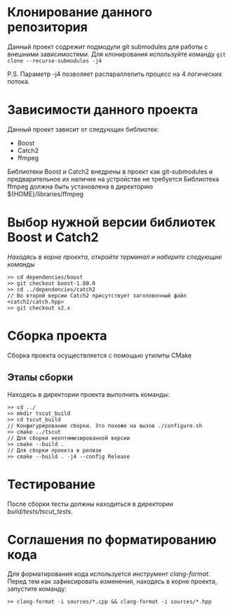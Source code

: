 # Клонирование данного репозитория
Данный проект содрежит подмодули git submodules для работы с внешними зависимостями.
Для клонирования используйте команду ```git clone --recurse-submodules -j4``` 

P.S. Параметр -j4 позволяет распараллелить процесс на 4 логических потока.

# Зависимости данного проекта
Данный проект зависит от следующих библиотек:

- Boost
- Catch2
- ffmpeg

Библиотеки Boost и Catch2 внедрены в проект как git-submodules и предварительное их наличие на устройстве не требуется
Библиотека ffmpeg должна быть установлена в директорию ${HOME}/libraries/ffmpeg

# Выбор нужной версии библиотек Boost и Catch2
*Находясь в корне проекта, откройте терминал и наберите следующие команды*
```
>> сd dependencies/boost
>> git checkout boost-1.80.0
>> cd ../dependencies/catch2
// Во второй версии Catch2 присутствует заголовочный файл <catch2/catch.hpp> 
>> git checkout v2.x
```


# Сборка проекта
Сборка проекта осуществляется с помощью утилиты CMake

## Этапы сборки
Находясь в директории проекта выполнить команды:
```
>> cd ../
>> mkdir tscut_build
>> cd tscut_build
// Конфигурирование сборки. Это похоже на вызов ./configure.sh
>> cmake ../tscut
// Для сборки неоптимизированной версии
>> cmake --build .
// Для сборки проекта в релизе
>> cmake --build . -j4 --config Release
```
# Тестирование
После сборки тесты должны находиться в директории *build/tests/tscut_tests*.

# Соглашения по форматированию кода
Для форматирования кода используется инструмент *clang-format*.
Перед тем как зафиксировать изменения, находясь в корне проекта, запустите команду:
```
>> clang-format -i sources/*.cpp && clang-format -i sources/*.hpp
```